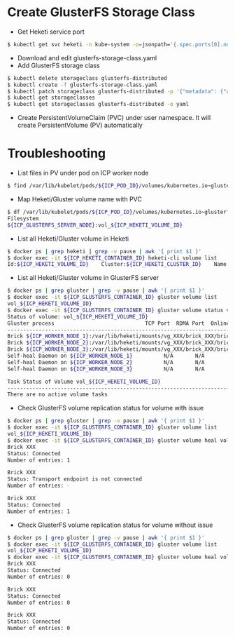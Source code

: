 # Create GlusterFS Storage Class
* Get Heketi service port
```bash
$ kubectl get svc heketi -n kube-system -o=jsonpath='{.spec.ports[0].nodePort}'; echo ''
```
* Download and edit glusterfs-storage-class.yaml
* Add GlusterFS storage class
```bash
$ kubectl delete storageclass glusterfs-distributed
$ kubectl create -f glusterfs-storage-class.yaml
$ kubectl patch storageclass glusterfs-distributed -p '{"metadata": {"annotations":{"storageclass.kubernetes.io/is-default-class":"true"}}}'
$ kubectl get storageclasses
$ kubectl get storageclasses glusterfs-distributed -o yaml
```
* Create PersistentVolumeClaim (PVC) under user namespace.  It will create PersistentVolume (PV) automatically

# Troubleshooting
* List files in PV under pod on ICP worker node
```bash
$ find /var/lib/kubelet/pods/${ICP_POD_ID}/volumes/kubernetes.io~glusterfs/${ICP_PV_NAME}
```
* Map Heketi/Gluster volume name with PVC
```bash
$ df /var/lib/kubelet/pods/${ICP_POD_ID}/volumes/kubernetes.io~glusterfs/${ICP_PV_NAME} | awk '{ print $1 }'
Filesystem
${ICP_GLUSTERFS_SERVER_NODE}:vol_${ICP_HEKETI_VOLUME_ID}
```
* List all Heketi/Gluster volume in Heketi
```bash
$ docker ps | grep heketi | grep -v pause | awk '{ print $1 }'
$ docker exec -it ${ICP_HEKETI_CONTAINER_ID} heketi-cli volume list
Id:${ICP_HEKETI_VOLUME_ID}    Cluster:${ICP_HEKETI_CLUSTER_ID}    Name:vol_${ICP_HEKETI_VOLUME_ID}
```
* List all Heketi/Gluster volume in GlusterFS server
```bash
$ docker ps | grep gluster | grep -v pause | awk '{ print $1 }'
$ docker exec -it ${ICP_GLUSTERFS_CONTAINER_ID} gluster volume list
vol_${ICP_HEKETI_VOLUME_ID}
$ docker exec -it ${ICP_GLUSTERFS_CONTAINER_ID} gluster volume status vol_${ICP_HEKETI_VOLUME_ID}
Status of volume: vol_${ICP_HEKETI_VOLUME_ID}
Gluster process                             TCP Port  RDMA Port  Online  Pid
------------------------------------------------------------------------------
Brick ${ICP_WORKER_NODE_1}:/var/lib/heketi/mounts/vg_XXX/brick_XXX/brick      XXXXX     0          Y       XXXX
Brick ${ICP_WORKER_NODE_2}:/var/lib/heketi/mounts/vg_XXX/brick_XXX/brick      XXXXX     0          Y       XXXX
Brick ${ICP_WORKER_NODE_3}:/var/lib/heketi/mounts/vg_XXX/brick_XXX/brick      XXXXX     0          Y       XXXX
Self-heal Daemon on ${ICP_WORKER_NODE_1}          N/A       N/A        Y       XXXX
Self-heal Daemon on ${ICP_WORKER_NODE_2}          N/A       N/A        Y       XXXX
Self-heal Daemon on ${ICP_WORKER_NODE_3}          N/A       N/A        Y       XXXX

Task Status of Volume vol_${ICP_HEKETI_VOLUME_ID}
------------------------------------------------------------------------------
There are no active volume tasks
```
* Check GlusterFS volume replication status for volume with issue
```bash
$ docker ps | grep gluster | grep -v pause | awk '{ print $1 }'
$ docker exec -it ${ICP_GLUSTERFS_CONTAINER_ID} gluster volume list
vol_${ICP_HEKETI_VOLUME_ID}
$ docker exec -it ${ICP_GLUSTERFS_CONTAINER_ID} gluster volume heal vol_${ICP_HEKETI_VOLUME_ID} info
Brick XXX
Status: Connected
Number of entries: 1

Brick XXX
Status: Transport endpoint is not connected
Number of entries: -

Brick XXX
Status: Connected
Number of entries: 1
```
* Check GlusterFS volume replication status for volume without issue
```bash
$ docker ps | grep gluster | grep -v pause | awk '{ print $1 }'
$ docker exec -it ${ICP_GLUSTERFS_CONTAINER_ID} gluster volume list
vol_${ICP_HEKETI_VOLUME_ID}
$ docker exec -it ${ICP_GLUSTERFS_CONTAINER_ID} gluster volume heal vol_${ICP_HEKETI_VOLUME_ID} info
Brick XXX
Status: Connected
Number of entries: 0

Brick XXX
Status: Connected
Number of entries: 0

Brick XXX
Status: Connected
Number of entries: 0
```
